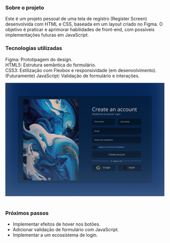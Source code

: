 ### Sobre o projeto
Este é um projeto pessoal de uma tela de registro (Register Screen) desenvolvida com HTML e CSS, baseada em um layout criado no Figma. O objetivo é praticar e aprimorar habilidades de front-end, com possíveis implementações futuras em JavaScript.

### Tecnologias utilizadas
Figma: Prototipagem do design.<br>
HTML5: Estrutura semântica do formulário.<br>
CSS3: Estilização com Flexbox e responsividade (em desenvolvimento).<br>
(Futuramente) JavaScript: Validação de formulário e interações.

<div>
  <img src="imgs/registerScreen.png" alt="Tela de Registro" width="500">
</div> <br>

### Próximos passos
- Implementar efeitos de hover nos botões.
- Adicionar validação de formulário com JavaScript.
- Implementar a um ecossistema de login.
